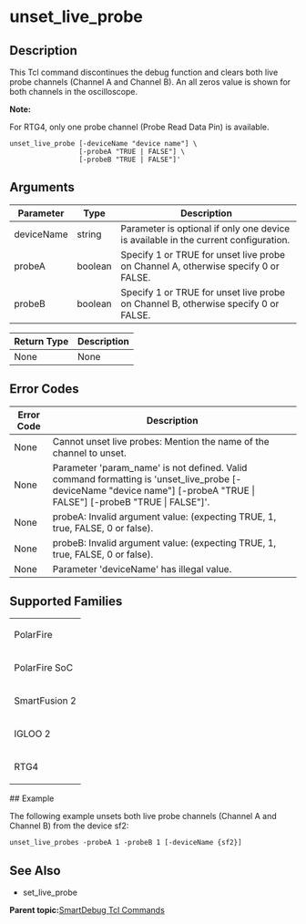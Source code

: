 # unset\_live\_probe

## Description

This Tcl command discontinues the debug function and clears both live probe channels \(Channel A and Channel B\). An all zeros value is shown for both channels in the oscilloscope.

**Note:**

For RTG4, only one probe channel \(Probe Read Data Pin\) is available.

```
unset_live_probe [-deviceName "device name"] \
                 [-probeA "TRUE | FALSE"] \
                 [-probeB "TRUE | FALSE"]'
```

## Arguments

|Parameter|Type|Description|
|---------|----|-----------|
|deviceName|string|Parameter is optional if only one device is available in the current configuration.|
|probeA|boolean|Specify 1 or TRUE for unset live probe on Channel A, otherwise specify 0 or FALSE.|
|probeB|boolean|Specify 1 or TRUE for unset live probe on Channel B, otherwise specify 0 or FALSE.|

|Return Type|Description|
|-----------|-----------|
|None|None|

## Error Codes

|Error Code|Description|
|----------|-----------|
|None|Cannot unset live probes: Mention the name of the channel to unset.|
|None|Parameter 'param\_name' is not defined. Valid command formatting is 'unset\_live\_probe \[-deviceName "device name"\] \[-probeA "TRUE \| FALSE"\] \[-probeB "TRUE \| FALSE"\]'.|
|None|probeA: Invalid argument value: \(expecting TRUE, 1, true, FALSE, 0 or false\).|
|None|probeB: Invalid argument value: \(expecting TRUE, 1, true, FALSE, 0 or false\).|
|None|Parameter 'deviceName' has illegal value.|

## Supported Families

<table id="GUID-A68C02FD-5D12-49B6-9C44-9C96605A14C2"><tbody><tr><td>

PolarFire

</td></tr><tr><td>

PolarFire SoC

</td></tr><tr><td>

SmartFusion 2

</td></tr><tr><td>

IGLOO 2

</td></tr><tr><td>

RTG4

</td></tr></tbody>
</table>## Example

The following example unsets both live probe channels \(Channel A and Channel B\) from the device sf2:

```
unset_live_probes -probeA 1 -probeB 1 [-deviceName {sf2}]
```

## See Also

-   set\_live\_probe


**Parent topic:**[SmartDebug Tcl Commands](GUID-5F0515FB-DC45-4C39-86E5-8B7DC659F010.md)

